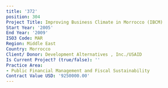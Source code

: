 ```yaml
---
title: '372'
position: 304
Project Title: Improving Business Climate in Morrocco (IBCM)
Start Year: '2005'
End Year: '2009'
ISO3 Code: MAR
Region: Middle East
Country: Morrocco
Client/ Donor: Development Alternatives , Inc./USAID
Is Current Project? (true/false): ''
Practice Area:
- Public Financial Management and Fiscal Sustainability
Contract Value USD: '9250000.00'
---
```



